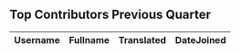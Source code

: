 ## Top  Contributors Previous Quarter ##
|Username|Fullname|Translated|DateJoined|
|--------|--------|----------|----------|
